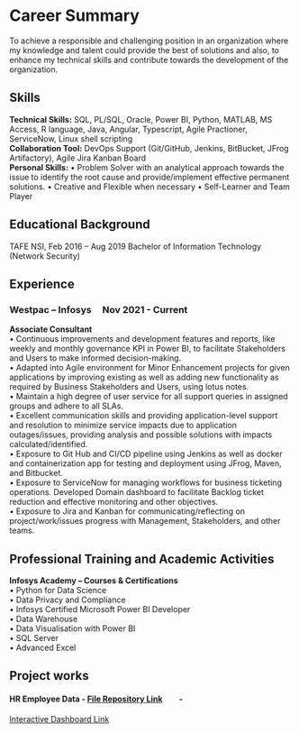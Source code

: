 # Career Summary
To achieve a responsible and challenging position in an organization where my knowledge and talent could provide the best of solutions and also, to enhance my technical skills and contribute towards the development of the organization.

## Skills
**Technical Skills:** SQL, PL/SQL, Oracle, Power BI, Python, MATLAB, MS Access, R language, Java, Angular, Typescript, Agile Practioner, ServiceNow, Linux shell scripting <br>
**Collaboration Tool:** DevOps Support (Git/GitHub, Jenkins, BitBucket, JFrog Artifactory), Agile Jira Kanban Board<br>
**Personal Skills:** 
• Problem Solver with an analytical approach towards the issue to identify the root cause and provide/implement effective permanent solutions.
• Creative and Flexible when necessary
• Self-Learner and Team Player

## Educational Background
TAFE NSI, Feb 2016 – Aug 2019
Bachelor of Information Technology (Network Security) 

## Experience
### Westpac – Infosys  &nbsp;  &nbsp;           Nov 2021 - Current
<b> Associate Consultant</b>
<br>
    • Continuous improvements and development features and reports, like weekly and monthly governance KPI in Power BI, to facilitate Stakeholders and Users to make informed decision-making.<br>
    • Adapted into Agile environment for Minor Enhancement projects for given applications by improving existing as well as adding new functionality as required by Business Stakeholders and Users, using lotus notes.<br>
    • Maintain a high degree of user service for all support queries in assigned groups and adhere to all SLAs.<br>
    • Excellent communication skills and providing application-level support and resolution to minimize service impacts due to application outages/issues, providing analysis and possible solutions with impacts calculated/identified.<br>
    • Exposure to Git Hub and CI/CD pipeline using Jenkins as well as docker and containerization app for testing and deployment using JFrog, Maven, and Bitbucket.<br>
    • Exposure to ServiceNow for managing workflows for business ticketing operations. Developed Domain dashboard to facilitate Backlog ticket reduction and effective monitoring and other objectives.<br>
    • Exposure to Jira and Kanban for communicating/reflecting on project/work/issues progress with Management, Stakeholders, and other teams.<br>

## Professional Training and Academic Activities
<b> Infosys Academy – Courses & Certifications </b>
<br>• Python for Data Science<br>
    • Data Privacy and Compliance<br>
    • Infosys Certified Microsoft Power BI Developer<br>
    • Data Warehouse<br>
    • Data Visualisation with Power BI<br>
    • SQL Server<br>
    • Advanced Excel<br>

## Project works 
 #### HR Employee Data - [File Repository Link](https://github.com/raghavshrestha/powerbi-projects/tree/main/HR%20Employee%20Analysis) &nbsp;  &nbsp; &nbsp; &nbsp;    -     &nbsp;  &nbsp; &nbsp; &nbsp; 
   [Interactive Dashboard Link](https://app.powerbi.com/groups/me/reports/b8fd93d3-6d14-431e-ab3c-65858cead605/ReportSection?experience=power-bi)
